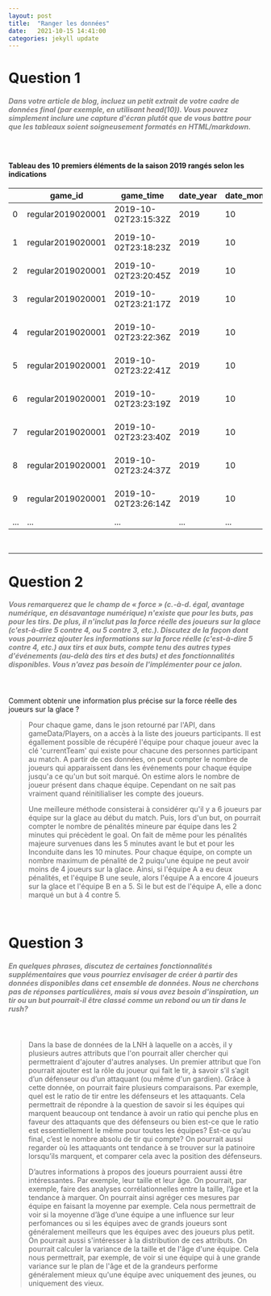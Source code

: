 ```yaml
---
layout: post
title:  "Ranger les données"
date:   2021-10-15 14:41:00
categories: jekyll update
---
```


# Question 1

##### <span style="color:grey">Dans votre article de blog, incluez un petit extrait de votre cadre de données final (par exemple, en utilisant head(10)). Vous pouvez simplement inclure une capture d'écran plutôt que de vous battre pour que les tableaux soient soigneusement formatés en HTML/markdown.</span>

<br> 

####  Tableau des 10 premiers éléments de la saison 2019 rangés selon les indications


|   | game_id           | game_time            | date_year | date_month | date_day | period_time | which_period | period_type | event_type | is_goal | shot_type  | strength | team_id | team_name           | team_link        | team_tri_code | shooter_name     | goalie_name       | rink_side | coord_x | coord_y |
|---|-------------------|----------------------|-----------|------------|----------|-------------|--------------|-------------|------------|---------|------------|----------|---------|---------------------|------------------|---------------|------------------|-------------------|-----------|---------|---------|
| 0 | regular2019020001 | 2019-10-02T23:15:32Z | 2019      | 10         | 2        | 00:25       | 1            | REGULAR     | Goal       | True    | Tip-In     | Even     | 9       | Ottawa Senators     | /api/v1/teams/9  | OTT           | Brady Tkachuk    | Frederik Andersen | left      | 85.0    | -1.0    |
| 1 | regular2019020001 | 2019-10-02T23:18:23Z | 2019      | 10         | 2        | 01:31       | 1            | REGULAR     | Shot       | False   | Snap Shot  |          | 10      | Toronto Maple Leafs | /api/v1/teams/10 | TOR           | Morgan Rielly    | Craig Anderson    | right     | -32.0   | -2.0    |
| 2 | regular2019020001 | 2019-10-02T23:20:45Z | 2019      | 10         | 2        | 03:23       | 1            | REGULAR     | Shot       | False   | Snap Shot  |          | 9       | Ottawa Senators     | /api/v1/teams/9  | OTT           | Dylan DeMelo     | Frederik Andersen | left      | 63.0    | -6.0    |
| 3 | regular2019020001 | 2019-10-02T23:21:17Z | 2019      | 10         | 2        | 03:56       | 1            | REGULAR     | Shot       | False   | Wrist Shot |          | 10      | Toronto Maple Leafs | /api/v1/teams/10 | TOR           | Morgan Rielly    | Craig Anderson    | right     | -59.0   | -20.0   |
| 4 | regular2019020001 | 2019-10-02T23:22:36Z | 2019      | 10         | 2        | 04:47       | 1            | REGULAR     | Shot       | False   | Slap Shot  |          | 10      | Toronto Maple Leafs | /api/v1/teams/10 | TOR           | Tyson Barrie     | Craig Anderson    | right     | -42.0   | -29.0   |
| 5 | regular2019020001 | 2019-10-02T23:22:41Z | 2019      | 10         | 2        | 04:53       | 1            | REGULAR     | Shot       | False   | Slap Shot  |          | 10      | Toronto Maple Leafs | /api/v1/teams/10 | TOR           | Tyson Barrie     | Craig Anderson    | right     | -52.0   | -7.0    |
| 6 | regular2019020001 | 2019-10-02T23:23:19Z | 2019      | 10         | 2        | 05:31       | 1            | REGULAR     | Shot       | False   | Wrist Shot |          | 10      | Toronto Maple Leafs | /api/v1/teams/10 | TOR           | Cody Ceci        | Craig Anderson    | right     | -38.0   | 38.0    |
| 7 | regular2019020001 | 2019-10-02T23:23:40Z | 2019      | 10         | 2        | 05:52       | 1            | REGULAR     | Shot       | False   | Wrist Shot |          | 10      | Toronto Maple Leafs | /api/v1/teams/10 | TOR           | Andreas Johnsson | Craig Anderson    | right     | -76.0   | -14.0   |
| 8 | regular2019020001 | 2019-10-02T23:24:37Z | 2019      | 10         | 2        | 06:02       | 1            | REGULAR     | Shot       | False   | Slap Shot  |          | 10      | Toronto Maple Leafs | /api/v1/teams/10 | TOR           | Mitchell Marner  | Craig Anderson    | right     | -63.0   | -31.0   |
| 9 | regular2019020001 | 2019-10-02T23:26:14Z | 2019      | 10         | 2        | 07:11       | 1            | REGULAR     | Shot       | False   | Tip-In     |          | 10      | Toronto Maple Leafs | /api/v1/teams/10 | TOR           | William Nylander | Craig Anderson    | right     | -78.0   | 13.0    |
| ...| ... | ... | ... |...| ... | ... | ... |...| ... | ... | ... |...| ... | ... | ... |...| ... | ... | ... |...| ... | 


<br>

---

# Question 2

##### <span style="color:grey">Vous remarquerez que le champ de « force » (c.-à-d. égal, avantage numérique, en désavantage numérique) n'existe que pour les buts, pas pour les tirs. De plus, il n'inclut pas la force réelle des joueurs sur la glace (c'est-à-dire 5 contre 4, ou 5 contre 3, etc.). Discutez de la façon dont vous pourriez ajouter les informations sur la force réelle (c'est-à-dire 5 contre 4, etc.) aux tirs et aux buts, compte tenu des autres types d'événements (au-delà des tirs et des buts) et des fonctionnalités disponibles. Vous n'avez pas besoin de l'implémenter pour ce jalon. 
</span>
<br>

Comment obtenir une information plus précise sur la force réelle des joueurs sur la glace ?

> Pour chaque game, dans le json retourné par l'API, dans gameData/Players, on a accès à la liste des joueurs participants. Il est égallement possible de récupéré l'équipe pour chaque joueur avec la clé 'currentTeam' qui existe pour chacune des personnes participant au match.
>A partir de ces données, on peut compter le nombre de joueurs qui apparaissent dans les événements pour chaque équipe jusqu'a ce qu'un but soit marqué. On estime alors le nombre de joueur présent dans chaque équipe. Cependant on ne sait pas vraiment quand réinitilialiser les compte des joueurs.
>
> Une meilleure méthode consisterai à considérer qu'il y a 6 joueurs par équipe sur la glace au début du match. Puis, lors d'un but, on pourrait compter le nombre de pénalités mineure par équipe dans les 2 minutes qui précèdent le goal.
> On fait de même pour les pénalités majeure survenues dans les 5 minutes avant le but et pour les Inconduite dans les 10 minutes. Pour chaque équipe, on compte un nombre maximum de pénalité de 2 puiqu'une équipe ne peut avoir moins de 4 joueurs sur la glace.
> Ainsi, si l'équipe A a eu deux pénalités, et l'équipe B une seule, alors l'équipe A a encore 4 joueurs sur la glace et l'équipe B en a 5. Si le but est de l'équipe A, elle a donc marqué un but à 4 contre 5.


<br>


# Question 3

##### <span style="color:grey">En quelques phrases, discutez de certaines fonctionnalités supplémentaires que vous pourriez envisager de créer à partir des données disponibles dans cet ensemble de données. Nous ne cherchons pas de réponses particulières, mais si vous avez besoin d'inspiration, un tir ou un but pourrait-il être classé comme un rebond ou un tir dans le rush?</span>
<br>

> Dans la base de données de la LNH à laquelle on a accès, il y plusieurs autres attributs que l'on pourrait aller chercher qui permettraient d'ajouter d'autres analyses. Un premier attribut que l’on pourrait ajouter est la rôle du joueur qui fait le tir, à savoir s’il s’agit d’un défenseur ou d’un attaquant (ou même d'un gardien). Grâce à cette donnée, on pourrait faire plusieurs comparaisons. Par exemple, quel est le ratio de tir entre les défenseurs et les attaquants. Cela permettrait de répondre à la question de savoir si les équipes qui marquent beaucoup ont tendance à avoir un ratio qui penche plus en faveur des attaquants que des défenseurs ou bien est-ce que le ratio est essentiellement le même pour toutes les équipes? Est-ce qu’au final, c’est le nombre absolu de tir qui compte? On pourrait aussi regarder où les attaquants ont tendance à se trouver sur la patinoire lorsqu’ils marquent, et comparer cela avec la position des défenseurs.
>
> D’autres informations à propos des joueurs pourraient aussi être intéressantes. Par exemple, leur taille et leur âge. On pourrait, par exemple, faire des analyses corrélationnelles entre la taille, l’âge et la tendance à marquer. On pourrait ainsi agréger ces mesures par équipe en faisant la moyenne par exemple. Cela nous permettrait de voir si la moyenne d’âge d’une équipe a une influence sur leur perfomances ou si les équipes avec de grands joueurs sont généralement meilleurs que les équipes avec des joueurs plus petit. On pourrait aussi s'intéresser à la distribution de ces attributs. On pourrait calculer la variance de la taille et de l'âge d'une équipe. Cela nous permettrait, par exemple, de voir si une équipe qui à une grande variance sur le plan de l'âge et de la grandeurs performe généralement mieux qu'une équipe avec uniquement des jeunes, ou uniquement des vieux. 


